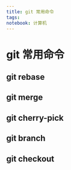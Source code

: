 ```yaml
---
title: git 常用命令
tags: 
notebook: 计算机
---
```

# git 常用命令

## git rebase

## git merge

## git cherry-pick

## git branch

## git checkout
